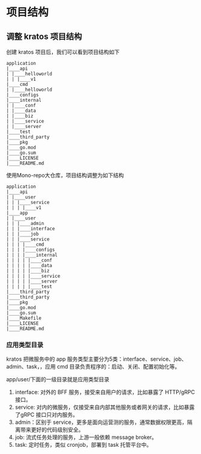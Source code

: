 # 项目结构

## 调整 kratos 项目结构

创建 kratos 项目后，我们可以看到项目结构如下

```shell
application
|____api
| |____helloworld
| | |____v1
|____cmd
| |____helloworld
|____configs
|____internal
| |____conf
| |____data
| |____biz
| |____service
| |____server
|____test
|____third_party
|____pkg
|____go.mod
|____go.sum
|____LICENSE
|____README.md
```

使用Mono-repo大仓库，项目结构调整为如下结构

```shell
application
|____api
| |____user
| | |____service
| | | |____v1
|____app
| |____user
| | |____admin
| | |____interface
| | |____job
| | |____service
| | | |____cmd
| | | |____configs
| | | |____internal
| | | | |____conf
| | | | |____data
| | | | |____biz
| | | | |____service
| | | | |____server
| | | | |____test
|____third_party
|____third_party
|____pkg
|____go.mod
|____go.sum
|____Makefile
|____LICENSE
|____README.md
```

### 应用类型目录

kratos 把微服务中的 app 服务类型主要分为5类：interface、service、job、admin、task，，应用 cmd 目录负责程序的：启动、关闭、配置初始化等。


app/user/下面的一级目录就是应用类型目录

1. interface: 对外的 BFF 服务，接受来自用户的请求，比如暴露了 HTTP/gRPC 接口。
2. service: 对内的微服务，仅接受来自内部其他服务或者网关的请求，比如暴露了gRPC 接口只对内服务。
3. admin：区别于 service，更多是面向运营测的服务，通常数据权限更高，隔离带来更好的代码级别安全。
4. job: 流式任务处理的服务，上游一般依赖 message broker。
5. task: 定时任务，类似 cronjob，部署到 task 托管平台中。
